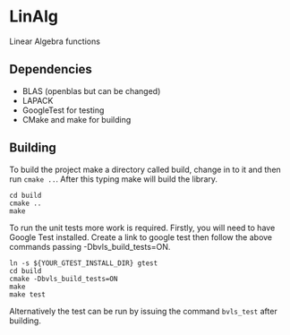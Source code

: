 LinAlg
======

Linear Algebra functions

Dependencies
------------
* BLAS (openblas but can be changed)
* LAPACK
* GoogleTest for testing
* CMake and make for building

Building
--------
To build the project make a directory called build, change in to it and
then run `cmake ..`. After this typing make will build the library.

```
cd build
cmake ..
make
```

To run the unit tests more work is required.  Firstly, you will need to
have Google Test installed.  Create a link to google test then follow
the above commands passing -Dbvls_build_tests=ON.

```
ln -s ${YOUR_GTEST_INSTALL_DIR} gtest
cd build
cmake -Dbvls_build_tests=ON
make
make test
```

Alternatively the test can be run by issuing the command `bvls_test`
after building.
